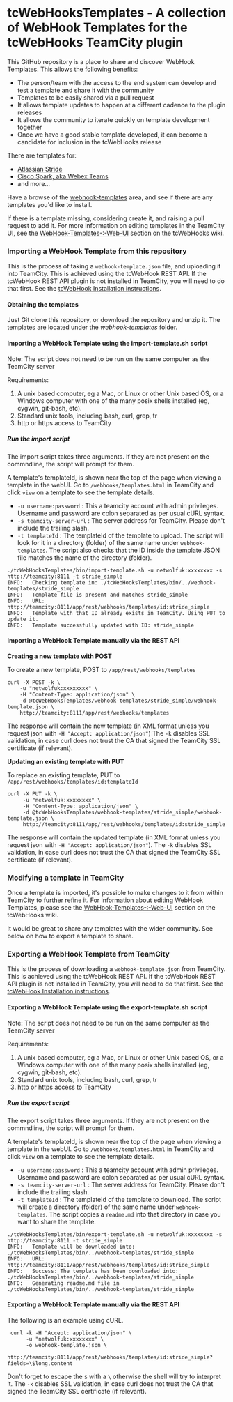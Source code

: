 
# tcWebHooksTemplates - A collection of WebHook Templates for the tcWebHooks TeamCity plugin

This GitHub repository is a place to share and discover WebHook Templates. This allows the following benefits:

- The person/team with the access to the end system can develop and test a template and share it with the community
- Templates to be easily shared via a pull request
- It allows template updates to happen at a different cadence to the plugin releases
- It allows the community to iterate quickly on template development together
- Once we have a good stable template developed, it can become a candidate for inclusion in the tcWebHooks release

There are templates for:
- [Atlassian Stride](./webhook-templates/stride-simple/)
- [Cisco Spark, aka Webex Teams](./webhook-templates/CiscoSparkTemplates/)
- and more... 

Have a browse of the [webhook-templates](./webhook-templates/) area, and see if there are any templates you'd like to install.

If there is a template missing, considering create it, and raising a pull request to add it.
For more information on editing templates in the TeamCity UI, see the [WebHook-Templates-:-Web-UI](https://github.com/tcplugins/tcWebHooks/wiki/WebHook-Templates-%3A-Web-UI) section on the tcWebHooks wiki.

### Importing a WebHook Template from this repository

This is the process of taking a `webhook-template.json` file, and uploading it into TeamCity.
This is achieved using the tcWebHook REST API. If the tcWebHook REST API plugin is not installed in TeamCity, you will need to do that first. See the [tcWebHook Installation instructions](https://github.com/tcplugins/tcWebHooks/wiki/Installing).

#### Obtaining the templates

Just Git clone this repository, or download the repository and unzip it. The templates are located under the *webhook-templates* folder. 

#### Importing a WebHook Template using the import-template.sh script
Note: The script does not need to be run on the same computer as the TeamCity server

Requirements: 
1. A unix based computer, eg a Mac, or Linux or other Unix based OS, or a Windows computer with one of the many posix shells installed (eg, cygwin, git-bash, etc).
2. Standard unix tools, including bash, curl, grep, tr
3. http or https access to TeamCity

##### Run the import script

The import script takes three arguments. If they are not present on the commndline, the script will prompt for them.

A template's templateId, is shown near the top of the page when viewing a template in the webUI. Go to `/webhooks/templates.html` in TeamCity and click `view` on a template to see the template details.
  
- `-u username:password` : This a teamcity account with admin privileges. Username and password are colon separated as per usual cURL syntax.
- `-s teamcity-server-url` : The server address for TeamCity. Please don't include the trailing slash.
- `-t templateId` : The templateId of the template to upload. The script will look for it in a directory (folder) of the same name under `webhook-templates`. The script also checks that the ID inside the template JSON file matches the name of the directory (folder).


```
./tcWebHooksTemplates/bin/import-template.sh -u netwolfuk:xxxxxxxx -s http://teamcity:8111 -t stride_simple
INFO:   Checking template in: ./tcWebHooksTemplates/bin/../webhook-templates/stride_simple
INFO:   Template file is present and matches stride_simple
INFO:   URL: http://teamcity:8111/app/rest/webhooks/templates/id:stride_simple
INFO:   Template with that ID already exists in TeamCity. Using PUT to update it.
INFO:   Template successfully updated with ID: stride_simple

```

#### Importing a WebHook Template manually via the REST API

**Creating a new template with POST**

To create a new template, POST to `/app/rest/webhooks/templates`

```
curl -X POST -k \
    -u "netwolfuk:xxxxxxxx" \
    -H "Content-Type: application/json" \ 
    -d @tcWebHooksTemplates/webhook-templates/stride_simple/webhook-template.json \
    http://teamcity:8111/app/rest/webhooks/templates

```
The response will contain the new template (in XML format unless you request json with `-H "Accept: application/json"`) The `-k` disables SSL validation, in case curl does not trust the CA that signed the TeamCity SSL certificate (if relevant).

**Updating an existing template with PUT**

To replace an existing template, PUT to `/app/rest/webhooks/templates/id:templateId`

```
curl -X PUT -k \
     -u "netwolfuk:xxxxxxxx" \
     -H "Content-Type: application/json" \
     -d @tcWebHooksTemplates/webhook-templates/stride_simple/webhook-template.json \
     http://teamcity:8111/app/rest/webhooks/templates/id:stride_simple
```
The response will contain the updated template (in XML format unless you request json with `-H "Accept: application/json"`). The `-k` disables SSL validation, in case curl does not trust the CA that signed the TeamCity SSL certificate (if relevant).

### Modifying a template in TeamCity

Once a template is imported, it's possible to make changes to it from within TeamCity to further refine it. For information about editing WebHook Templates, please see the [WebHook-Templates-:-Web-UI](https://github.com/tcplugins/tcWebHooks/wiki/WebHook-Templates-%3A-Web-UI) section on the tcWebHooks wiki.

It would be great to share any templates with the wider community. See below on how to export a template to share.

### Exporting a WebHook Template from TeamCity

This is the process of downloading a `webhook-template.json` from TeamCity.
This is achieved using the tcWebHook REST API. If the tcWebHook REST API plugin is not installed in TeamCity, you will need to do that first. See the [tcWebHook Installation instructions](https://github.com/tcplugins/tcWebHooks/wiki/Installing).


#### Exporting a WebHook Template using the export-template.sh script
Note: The script does not need to be run on the same computer as the TeamCity server

Requirements: 
1. A unix based computer, eg a Mac, or Linux or other Unix based OS, or a Windows computer with one of the many posix shells installed (eg, cygwin, git-bash, etc).
2. Standard unix tools, including bash, curl, grep, tr
3. http or https access to TeamCity

##### Run the export script

The export script takes three arguments. If they are not present on the commndline, the script will prompt for them.

A template's templateId, is shown near the top of the page when viewing a template in the webUI. Go to `/webhooks/templates.html` in TeamCity and click `view` on a template to see the template details.
  
- `-u username:password` : This a teamcity account with admin privileges. Username and password are colon separated as per usual cURL syntax.
- `-s teamcity-server-url` : The server address for TeamCity. Please don't include the trailing slash.
- `-t templateId` : The templateId of the template to download. The script will create a directory (folder) of the same name under `webhook-templates`. The script copies a `readme.md` into that directory in case you want to share the template.


```
./tcWebHooksTemplates/bin/export-template.sh -u netwolfuk:xxxxxxxx -s http://teamcity:8111 -t stride_simple
INFO:   Template will be downloaded into: ./tcWebHooksTemplates/bin/../webhook-templates/stride_simple
INFO:   URL: http://teamcity:8111/app/rest/webhooks/templates/id:stride_simple
INFO:   Success: The template has been downloaded into: ./tcWebHooksTemplates/bin/../webhook-templates/stride_simple
INFO:   Generating readme.md file in ./tcWebHooksTemplates/bin/../webhook-templates/stride_simple
```

#### Exporting a WebHook Template manually via the REST API

The following is an example using cURL.

```
 curl -k -H "Accept: application/json" \
      -u "netwolfuk:xxxxxxxx" \
      -o webhook-template.json \
      http://teamcity:8111/app/rest/webhooks/templates/id:stride_simple?fields=\$long,content
```
Don't forget to escape the `$` with a `\` otherwise the shell will try to interpret it. The `-k` disables SSL validation, in case curl does not trust the CA that signed the TeamCity SSL certificate (if relevant).